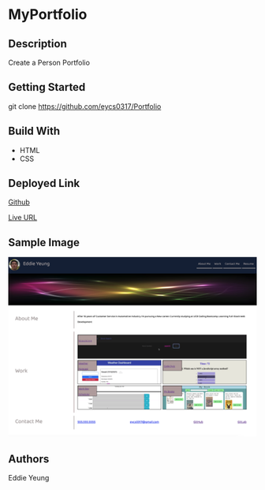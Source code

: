 # MyPortfolio

## Description

Create a Person Portfolio

## Getting Started

git clone https://github.com/eycs0317/Portfolio

## Build With
  * HTML
  * CSS

## Deployed Link

[Github](https://github.com/eycs0317/MyPortfolio)

[Live URL](https://eycs0317.github.io/MyPortfolio/)

## Sample Image

![Screenshot](./images/sample.png)

## Authors
Eddie Yeung


